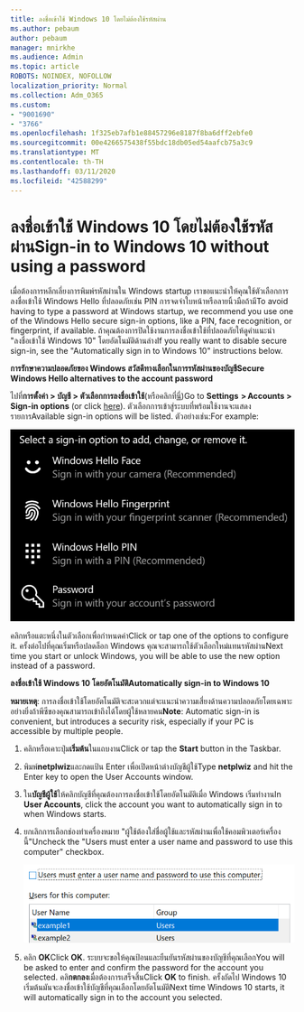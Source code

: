 ```yaml
---
title: ลงชื่อเข้าใช้ Windows 10 โดยไม่ต้องใช้รหัสผ่าน
ms.author: pebaum
author: pebaum
manager: mnirkhe
ms.audience: Admin
ms.topic: article
ROBOTS: NOINDEX, NOFOLLOW
localization_priority: Normal
ms.collection: Adm_O365
ms.custom:
- "9001690"
- "3766"
ms.openlocfilehash: 1f325eb7afb1e88457296e8187f8ba6dff2ebfe0
ms.sourcegitcommit: 00e4266575438f55bdc18db05ed54aafcb75a3c9
ms.translationtype: MT
ms.contentlocale: th-TH
ms.lasthandoff: 03/11/2020
ms.locfileid: "42588299"
---
```

# <a name="sign-in-to-windows-10-without-using-a-password"></a><span data-ttu-id="e6da6-102">ลงชื่อเข้าใช้ Windows 10 โดยไม่ต้องใช้รหัสผ่าน</span><span class="sxs-lookup"><span data-stu-id="e6da6-102">Sign-in to Windows 10 without using a password</span></span>

<span data-ttu-id="e6da6-103">เมื่อต้องการหลีกเลี่ยงการพิมพ์รหัสผ่านใน Windows startup เราขอแนะนำให้คุณใช้ตัวเลือกการลงชื่อเข้าใช้ Windows Hello ที่ปลอดภัยเช่น PIN การจดจำใบหน้าหรือลายนิ้วมือถ้ามี</span><span class="sxs-lookup"><span data-stu-id="e6da6-103">To avoid having to type a password at Windows startup, we recommend you use one of the Windows Hello secure sign-in options, like a PIN, face recognition, or fingerprint, if available.</span></span> <span data-ttu-id="e6da6-104">ถ้าคุณต้องการปิดใช้งานการลงชื่อเข้าใช้ที่ปลอดภัยให้ดูคำแนะนำ "ลงชื่อเข้าใช้ Windows 10" โดยอัตโนมัติด้านล่าง</span><span class="sxs-lookup"><span data-stu-id="e6da6-104">If you really want to disable secure sign-in, see the "Automatically sign in to Windows 10" instructions below.</span></span>

<span data-ttu-id="e6da6-105">**การรักษาความปลอดภัยของ Windows สวัสดีทางเลือกในการรหัสผ่านของบัญชี**</span><span class="sxs-lookup"><span data-stu-id="e6da6-105">**Secure Windows Hello alternatives to the account password**</span></span>

<span data-ttu-id="e6da6-106">ไปที่**การตั้งค่า > บัญชี > ตัวเลือกการลงชื่อเข้าใช้**(หรือคลิกที่[นี่](ms-settings:signinoptions?activationSource=GetHelp))</span><span class="sxs-lookup"><span data-stu-id="e6da6-106">Go to **Settings  > Accounts > Sign-in options** (or click [here](ms-settings:signinoptions?activationSource=GetHelp)).</span></span> <span data-ttu-id="e6da6-107">ตัวเลือกการเข้าสู่ระบบที่พร้อมใช้งานจะแสดงรายการ</span><span class="sxs-lookup"><span data-stu-id="e6da6-107">Available sign-in options will be listed.</span></span> <span data-ttu-id="e6da6-108">ตัวอย่างเช่น:</span><span class="sxs-lookup"><span data-stu-id="e6da6-108">For example:</span></span>

![ตัวเลือกการลงชื่อเข้าใช้](media/sign-in-options.png)

<span data-ttu-id="e6da6-110">คลิกหรือแตะหนึ่งในตัวเลือกเพื่อกำหนดค่า</span><span class="sxs-lookup"><span data-stu-id="e6da6-110">Click or tap one of the options to configure it.</span></span> <span data-ttu-id="e6da6-111">ครั้งต่อไปที่คุณเริ่มหรือปลดล็อก Windows คุณจะสามารถใช้ตัวเลือกใหม่แทนรหัสผ่าน</span><span class="sxs-lookup"><span data-stu-id="e6da6-111">Next time you start or unlock Windows, you will be able to use the new option instead of a password.</span></span> 

<span data-ttu-id="e6da6-112">**ลงชื่อเข้าใช้ Windows 10 โดยอัตโนมัติ**</span><span class="sxs-lookup"><span data-stu-id="e6da6-112">**Automatically sign-in to Windows 10**</span></span>

<span data-ttu-id="e6da6-113">**หมายเหตุ**: การลงชื่อเข้าใช้โดยอัตโนมัติจะสะดวกแต่จะแนะนำความเสี่ยงด้านความปลอดภัยโดยเฉพาะอย่างยิ่งถ้าพีซีของคุณสามารถเข้าถึงได้โดยผู้ใช้หลายคน</span><span class="sxs-lookup"><span data-stu-id="e6da6-113">**Note**: Automatic sign-in is convenient, but introduces a security risk, especially if your PC is accessible by multiple people.</span></span> 

1. <span data-ttu-id="e6da6-114">คลิกหรือเคาะปุ่ม**เริ่มต้น**ในแถบงาน</span><span class="sxs-lookup"><span data-stu-id="e6da6-114">Click or tap the **Start** button in the Taskbar.</span></span>

2. <span data-ttu-id="e6da6-115">พิมพ์**netplwiz**และกดแป้น Enter เพื่อเปิดหน้าต่างบัญชีผู้ใช้</span><span class="sxs-lookup"><span data-stu-id="e6da6-115">Type **netplwiz** and hit the Enter key to open the User Accounts window.</span></span>

3. <span data-ttu-id="e6da6-116">ใน**บัญชีผู้ใช้**ให้คลิกบัญชีที่คุณต้องการลงชื่อเข้าใช้โดยอัตโนมัติเมื่อ Windows เริ่มทำงาน</span><span class="sxs-lookup"><span data-stu-id="e6da6-116">In **User Accounts**, click the account you want to automatically sign in to when Windows starts.</span></span>

4. <span data-ttu-id="e6da6-117">ยกเลิกการเลือกช่องทำเครื่องหมาย "ผู้ใช้ต้องใส่ชื่อผู้ใช้และรหัสผ่านเพื่อใช้คอมพิวเตอร์เครื่องนี้"</span><span class="sxs-lookup"><span data-stu-id="e6da6-117">Uncheck the "Users must enter a user name and password to use this computer" checkbox.</span></span>

    ![ผู้ใช้ต้องใส่ตัวเลือกชื่อผู้ใช้และรหัสผ่าน](media/users-must-enter-username.png)

5. <span data-ttu-id="e6da6-119">คลิก **OK**</span><span class="sxs-lookup"><span data-stu-id="e6da6-119">Click **OK**.</span></span> <span data-ttu-id="e6da6-120">ระบบจะขอให้คุณป้อนและยืนยันรหัสผ่านของบัญชีที่คุณเลือก</span><span class="sxs-lookup"><span data-stu-id="e6da6-120">You will be asked to enter and confirm the password for the account you selected.</span></span> <span data-ttu-id="e6da6-121">คลิ**กตกลง**เมื่อต้องการเสร็จสิ้น</span><span class="sxs-lookup"><span data-stu-id="e6da6-121">Click **OK** to finish.</span></span> <span data-ttu-id="e6da6-122">ครั้งถัดไป Windows 10 เริ่มต้นมันจะลงชื่อเข้าใช้บัญชีที่คุณเลือกโดยอัตโนมัติ</span><span class="sxs-lookup"><span data-stu-id="e6da6-122">Next time Windows 10 starts, it will automatically sign in to the account you selected.</span></span>
